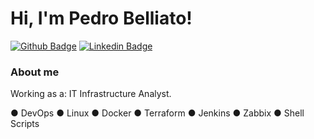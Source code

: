 # 

# Hi, I'm Pedro Belliato!

[![Github Badge](https://img.shields.io/badge/-Github-000?style=flat-square&logo=Github&logoColor=white&link=https://github.com/pedrobelliato)](https://github.com/pedro-belliato)
[![Linkedin Badge](https://img.shields.io/badge/-LinkedIn-blue?style=flat-square&logo=Linkedin&logoColor=white&link=https://www.linkedin.com/in/pedro-belliato-64968155/)](https://www.linkedin.com/in/pedro-belliato-64968155/)


### About me
Working as a: IT Infrastructure Analyst.

● DevOps ● Linux ● Docker ● Terraform ● Jenkins ● Zabbix ● Shell Scripts
